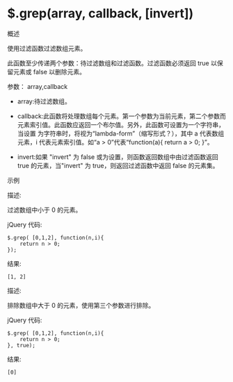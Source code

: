 # $.grep(array, callback, [invert])

概述

使用过滤函数过滤数组元素。

此函数至少传递两个参数：待过滤数组和过滤函数。过滤函数必须返回 true 以保留元素或 false 以删除元素。

参数： array,callback

- array:待过滤数组。

- callback:此函数将处理数组每个元素。第一个参数为当前元素，第二个参数而元素索引值。此函数应返回一个布尔值。另外，此函数可设置为一个字符串，当设置    为字符串时，将视为“lambda-form”（缩写形式？），其中 a 代表数组元素，i 代表元素索引值。如“a > 0”代表“function(a){ return a > 0; }”。

- invert:如果 "invert" 为 false 或为设置，则函数返回数组中由过滤函数返回 true 的元素，当"invert" 为 true，则返回过滤函数中返回 false 的元素集。

示例

描述:

过滤数组中小于 0 的元素。

jQuery 代码:

    $.grep( [0,1,2], function(n,i){
    	return n > 0;
    });

结果:

    [1, 2]

描述:

排除数组中大于 0 的元素，使用第三个参数进行排除。

jQuery 代码:

    $.grep( [0,1,2], function(n,i){
    	return n > 0;
    }, true);

结果:

    [0]